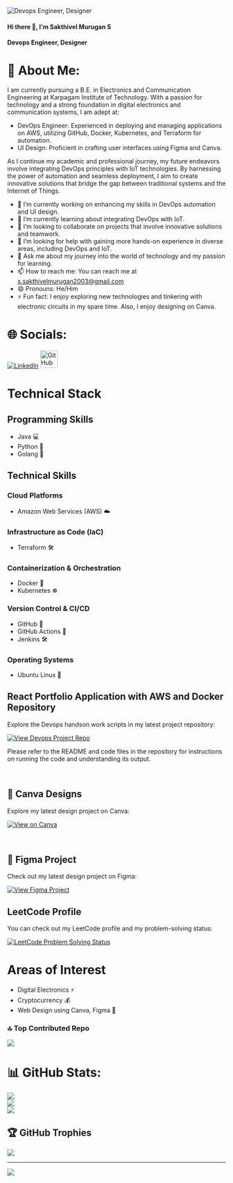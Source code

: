 ![Devops Engineer, Designer](https://media.licdn.com/dms/image/D5616AQFmiuVxOOq_Xw/profile-displaybackgroundimage-shrink_350_1400/0/1714699410955?e=1720051200&v=beta&t=_HyVj6SprTCpCqfXuC8lle8wyIj7IDaGYjVUXqgj638)

#### Hi there 👋, I'm Sakthivel Murugan S
#### Devops Engineer, Designer

# 💫 About Me:
I am currently pursuing a B.E. in Electronics and Communication Engineering at Karpagam Institute of Technology. With a passion for technology and a strong foundation in digital electronics and communication systems, I am adept at:

- DevOps Engineer: Experienced in deploying and managing applications on AWS, utilizing GitHub, Docker, Kubernetes, and Terraform for automation.
- UI Design: Proficient in crafting user interfaces using Figma and Canva.

As I continue my academic and professional journey, my future endeavors involve integrating DevOps principles with IoT technologies. By harnessing the power of automation and seamless deployment, I aim to create innovative solutions that bridge the gap between traditional systems and the Internet of Things.

- 🔭 I’m currently working on enhancing my skills in DevOps automation and UI design.
- 🌱 I’m currently learning about integrating DevOps with IoT.
- 👯 I’m looking to collaborate on projects that involve innovative solutions and teamwork.
- 🤔 I’m looking for help with gaining more hands-on experience in diverse areas, including DevOps and IoT.
- 💬 Ask me about my journey into the world of technology and my passion for learning.
- 📫 How to reach me: You can reach me at [s.sakthivelmurugan2003@gmail.com](mailto:s.sakthivelmurugan2003@gmail.com)
- 😄 Pronouns: He/Him
- ⚡ Fun fact: I enjoy exploring new technologies and tinkering with electronic circuits in my spare time. Also, I enjoy designing on Canva.

# 🌐 Socials:
[![LinkedIn](https://img.shields.io/badge/LinkedIn-%230077B5.svg?logo=linkedin&logoColor=white)](https://www.linkedin.com/in/s-sakthivel-murugan-7515a1269/) 
[<img src="https://github.githubassets.com/images/modules/logos_page/GitHub-Mark.png" alt="GitHub" height="40">](https://github.com/SSAKTHIVELMURUGAN)


# Technical Stack

## Programming Skills
- Java 💻
- Python 🐍
- Golang 🚀

## Technical Skills
### Cloud Platforms
- Amazon Web Services (AWS) ☁️

### Infrastructure as Code (IaC)
- Terraform 🛠️

### Containerization & Orchestration
- Docker 🐳
- Kubernetes ☸️

### Version Control & CI/CD
- GitHub 🐙
- GitHub Actions 🚀
- Jenkins 🛠️

### Operating Systems
- Ubuntu Linux 🐧

## React Portfolio Application with AWS and Docker Repository

Explore the Devops handson work scripts in my latest project repository:

[![View Devops Project Repo ](https://img.shields.io/badge/View%20Devops%20Project%20Repo-blue)](https://github.com/SSAKTHIVELMURUGAN/reactfolio.git)

Please refer to the README and code files in the repository for instructions on running the code and understanding its output.

<br>

## 🎨 Canva Designs

Explore my latest design project on Canva:

[![View on Canva](https://img.shields.io/badge/View%20on%20Canva-Designs-blue?logo=canva)](https://github.com/SSAKTHIVELMURUGAN/Canva-Designs.git)


<br>

## 🎨 Figma Project

Check out my latest design project on Figma:

[![View Figma Project](https://img.shields.io/badge/View%20on%20Figma-prototype-blue)](https://www.figma.com/proto/wYOvq8mOcAKVNMmd1su7SL/Blogs?node-id=3-179&t=r6BMTjgfUJgJGlWV-1&starting-point-node-id=13%3A4&mode=design)


## LeetCode Profile

You can check out my LeetCode profile and my problem-solving status:

[![LeetCode Problem Solving Status](https://img.shields.io/badge/LeetCode-Solved%20Problems-blue)](https://leetcode.com/21ecb23/)



# Areas of Interest

- Digital Electronics ⚡️
- Cryptocurrency 💰
- Web Design using Canva, Figma 🎨

### 🔝 Top Contributed Repo
![](https://github-contributor-stats.vercel.app/api?username=SSAKTHIVELMURUGAN&limit=5&theme=dark&combine_all_yearly_contributions=true)

# 📊 GitHub Stats:
![](https://github-readme-stats.vercel.app/api?username=SSAKTHIVELMURUGAN&theme=default&hide_border=false&include_all_commits=true&count_private=false)<br/>
![](https://github-readme-streak-stats.herokuapp.com/?user=SSAKTHIVELMURUGAN&theme=default&hide_border=false)<br/>
![](https://github-readme-stats.vercel.app/api/top-langs/?username=SSAKTHIVELMURUGAN&theme=default&hide_border=false&include_all_commits=true&count_private=false&layout=compact)


## 🏆 GitHub Trophies
![](https://github-profile-trophy.vercel.app/?username=SSAKTHIVELMURUGAN&theme=radical&no-frame=false&no-bg=true&margin-w=4)


---
[![](https://visitcount.itsvg.in/api?id=SSAKTHIVELMURUGAN&icon=0&color=0)](https://visitcount.itsvg.in)



